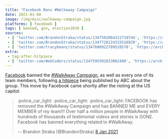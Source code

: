 ```yaml
---
title: "Facebook Bans #Walkaway Campaign"
date: 2021-01-08
image: /img/misc/walkaway-campaign.jpg
platforms: [ facebook ]
tags: [ banned, gov, election2020 ]
sources:
 - [ 'twitter.com/BrandonStraka/status/1347592064322719744', 'https://archive.is/GOn1o' ]
 - [ 'twitter.com/BrandonStraka/status/1347726124315516929', 'https://archive.is/KcneD' ]
 - [ 'twitter.com/tracybeanz/status/1347600922709528578', 'https://archive.is/zc1Sb' ]
extra:
 - tag:after-hitpiece
 - [ 'twitter.com/WebCoderz/status/1347595502033002498', 'https://archive.is/jgnDq' ]
---
```


[Facebook](/facebook/) banned the [#WalkAway
Campaign](https://www.walkawaycampaign.com/about-more), as well as every one of
its team members, following [a hitpiece](https://archive.is/Wvuz8) being
published by ABC about the group. This move by Facebook came shortly after the
rioting at the US capitol.

> :police_car_light: :police_car_light: :police_car_light: FACEBOOK has removed
> the #WalkAway Campaign and has BANNED ME and EVERY MEMBER of my team!!! Over
> half a million people in #WalkAway with hundreds of thousands of testimonial
> videos and stories is GONE. Facebook has banned everything related to
> #WalkAway.
>
> -- Brandon Straka (@BrandonStraka) [8 Jan 2021](https://archive.is/GOn1o)
